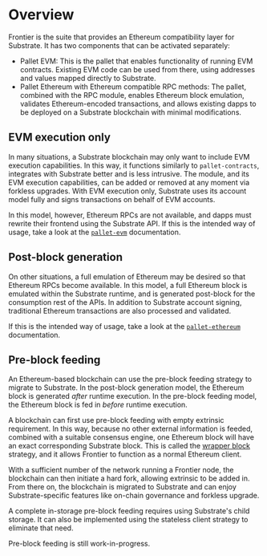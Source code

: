 # Overview

Frontier is the suite that provides an Ethereum compatibility layer for Substrate. It has two components that can be activated separately:

- Pallet EVM:
  This is the pallet that enables functionality of running EVM contracts.
  Existing EVM code can be used from there, using addresses and values mapped directly to Substrate.
- Pallet Ethereum with Ethereum compatible RPC methods:
  The pallet, combined with the RPC module, enables Ethereum block emulation, validates Ethereum-encoded transactions,
  and allows existing dapps to be deployed on a Substrate blockchain with minimal modifications.

## EVM execution only

In many situations, a Substrate blockchain may only want to include EVM execution capabilities.
In this way, it functions similarly to `pallet-contracts`, integrates with Substrate better and is less intrusive.
The module, and its EVM execution capabilities, can be added or removed at any moment via forkless upgrades.
With EVM execution only, Substrate uses its account model fully and signs transactions on behalf of EVM accounts.

In this model, however, Ethereum RPCs are not available, and dapps must rewrite their frontend using the Substrate API.
If this is the intended way of usage, take a look at the [`pallet-evm`](../frame/evm/README.md) documentation.

## Post-block generation

On other situations, a full emulation of Ethereum may be desired so that Ethereum RPCs become available.
In this model, a full Ethereum block is emulated within the Substrate runtime, and is generated post-block for the consumption rest of the APIs.
In addition to Substrate account signing, traditional Ethereum transactions are also processed and validated.

If this is the intended way of usage, take a look at the [`pallet-ethereum`](../frame/ethereum/README.md) documentation.

## Pre-block feeding

An Ethereum-based blockchain can use the pre-block feeding strategy to migrate to Substrate.
In the post-block generation model, the Ethereum block is generated *after* runtime execution.
In the pre-block feeding model, the Ethereum block is fed in *before* runtime execution.

A blockchain can first use pre-block feeding with empty extrinsic requirement.
In this way, because no other external information is feeded, combined with a suitable consensus engine, one Ethereum block will have an exact corresponding Substrate block.
This is called the [wrapper block](https://corepaper.org/substrate/wrapper/) strategy, and it allows Frontier to function as a normal Ethereum client.

With a sufficient number of the network running a Frontier node, the blockchain can then initiate a hard fork, allowing extrinsic to be added in.
From there on, the blockchain is migrated to Substrate and can enjoy Substrate-specific features like on-chain governance and forkless upgrade.

A complete in-storage pre-block feeding requires using Substrate's child storage.
It can also be implemented using the stateless client strategy to eliminate that need.

Pre-block feeding is still work-in-progress.
